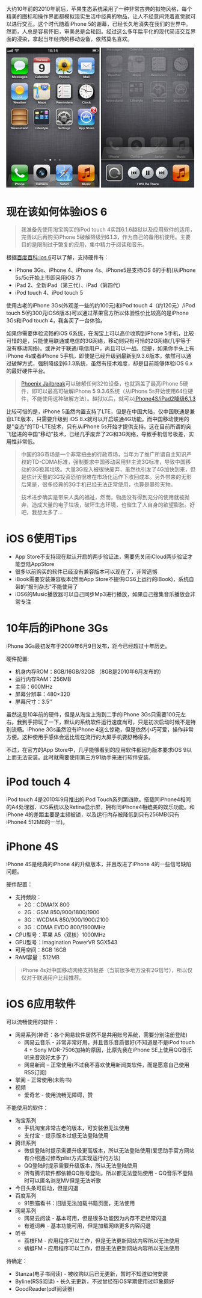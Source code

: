 
大约10年前的2010年前后，苹果生态系统采用了一种非常古典的拟物风格，每个精美的图标和操作界面都模拟现实生活中经典的物品，让人不经意间凭着直觉就可以进行交互。这个时代随着iPhone 5的谢幕，已经长久地消失在我们的世界中。然而，人总是容易怀旧，审美总是会轮回。经过这么多年扁平化的现代简洁交互界面的浸染，拿起当年经典的移动设备，依然莫名喜欢。

![iOS 6拟物风格](../../img/develop/ios/ios6_style.jpg)

# 现在该如何体验iOS 6

> 我准备先使用淘宝购买的iPod touch 4实践6.1.6越狱以及应用软件的适用，完善以后再购买iPhone 5破解降级到6.1.3，作为自己的备用机使用。主要目的是限制过于繁复的应用，集中精力于阅读和音乐。

根据[百度百科:ios 6](https://baike.baidu.com/item/ios%206/3898909)可以了解，支持硬件有：

* iPhone 3Gs、iPhone 4、iPhone 4s、iPhone5是支持iOS 6的手机(从iPhone 5s/5c开始上市即采用iOS 7)
* iPad 2、全新iPad（第三代）、iPad（第四代）
* iPod touch 4、iPod touch 5

使用古老的iPhone 3Gs(外观差一些的约100元)和iPod touch 4（约120元）/iPod touch 5(约300元iOS6版本)可以通过苹果官方所以体验性价比较高的是iPhone 3Gs和iPod touch 4，我各买了一台体验。

如果你需要体验流畅的iOS 6系统，在淘宝上可以高价收购到iPhone 5手机，比较可惜的是，只能使用联通或电信的3G网络，移动则只有可怜的2G网络(几乎等于没有移动网络)。或许对于联通/电信用户，尚且可以一战。但是，如果你手头上有iPhone 4s或者iPhone 5手机，即使是已经升级到最新到9.3.6版本，依然可以通过破解方式，强制降级到6.1.3系统，虽然有技术难度，却是目前能够体验iOS 6.x的最好硬件平台。

> [Phoenix Jailbreak](https://pangu8.com/tools/phoenix/)可以破解任何32位设备，也就涵盖了最高iPhone 5硬件，即可以最高可破解iPhone 5 9.3.6系统（从iPhone 5s开始使用64位硬件，不能使用这种破解方法）。越狱以后，就可以[iPhone4S/iPad2降级6.1.3](https://www.i4.cn/news_detail_16907.html)

比较可惜的是，iPhone 5虽然内置支持了LTE，但是在中国大陆，仅中国联通是兼容LTE版本，只需要升级到 iOS 8.x就可以开启联通4G功能。而中国移动使用的是"变态"的TD-LTE技术，只有从iPhone 5s开始才提供支持。这在目前所谓的突飞猛进的中国"移动"技术，已经几乎废弃了2G和3G网络，导致手机信号极差，实用性非常低。

> 中国的3G市场是一个非常扭曲的行政市场，当年为了推广所谓自主知识产权的TD-CDMA标准，强制要求中国移动采用非主流3G标准，导致中国移动的3G极其垃圾。大量3G投入被很快废弃，虽然也引发了4G加快到来，但是估计天量的3G投资恐怕很难在市场化运作下收回成本。另外带来的无形后果是，很多经典的3G手机已经无法正常使用，也算是暴殄天物。
>
> 技术进步确实是带来人类的福祉，然而，物品没有得到充分的使用就被抛弃，造成大量的电子垃圾，破坏生态环境，也催生了人自身的欲望膨胀。好吧，我想太多了...

# iOS 6使用Tips

* App Store不支持现在默认开启的两步验证法，需要先关闭iCloud两步验证才能登陆AppStore
* 很多以前购买的软件已经没有兼容版本可以现在了，非常遗憾
* iBook需要安装兼容版本(然而App Store不提供iOS6上运行的iBook)，系统自带的"报刊杂志"不能使用了
* iOS6的Music播放器可以自己同步Mp3进行播放，如果自己搜集音乐播放会非常专注

# 10年后的iPhone 3Gs

iPhone 3Gs最初发布于2009年6月9日发布，距今已经超过十年历史。

硬件配置:

* 机身内存ROM：8GB/16GB/32GB （8GB是2010年6月发布的）
* 运行内存RAM：256MB
* 主频：600MHz
* 屏幕分辨率：480×320
* 屏幕尺寸：3.5''

虽然这是10年前的硬件，但是从淘宝上淘到二手的iPhone 3Gs只需要100元左右。我到手把玩了一下，默认的系统软件运行速度尚可，只是初次启动时候不是特别流畅。iPhone 3Gs虽然没有iPhone 4这么惊艳，但是依然小巧可爱，操作非常方便。这种使用手感体会远比现在流行的大屏手机要舒畅得多。

不过，在官方的App Store中，几乎能够看到的应用软件都因为版本要求iOS 9以上而无法安装。此时就需要使用第三方91助手来进行软件安装。

# iPod touch 4

iPod touch 4是2010年9月推出的iPod Touch系列第四款。搭载同iPhone4相同的A4处理器、iOS系统以及Retina显示屏，拥有同iPhone4相媲美的娱乐功能。和iPhone 4的差距主要是主频被锁，以及运行内存被降低到只有256MB(只有iPhone4 512MB的一半)。

# iPhone 4S

iPhone 4S是经典的iPhone 4的升级版本，并且改进了iPhone 4的一些信号缺陷问题。

硬件配置：

* 支持频段：
    * 2G：CDMA1X 800
    * 2G：GSM 850/900/1800/1900
    * 3G：WCDMA 850/900/1900/2100
    * 3G：CDMA EVDO 800/1900MHz
* CPU型号：苹果 A5（双核）1000MHz
* GPU型号：Imagination PowerVR SGX543
* 可用空间：8GB 16GB
* RAM容量：512MB

> iPhone 4s对中国移动网络支持极差（当前很多地方没有2G信号），所以仅仅对于联通用户比较推荐。

# iOS 6应用软件

可以流畅使用的软件：

* 网易系列(神奇：各个网易软件居然不是共用账号系统，需要分别注册登陆)
    * 网易云音乐 - 非常非常好用，并且音乐音质很好(不知道是不是iPod touch 4 + Sony MDR-7506加持的原因，比原先我在iPhone SE上使用QQ音乐听来音效好太多了)
    * 网易新闻 - 正常使用(不过我不喜欢使用新闻类软件，而是愿意自己使用RSS订阅)
* 掌阅 - 正常使用(未购书)
* 视频
    * 爱奇艺 - 使用流畅无障碍，赞

不能使用的软件：

* 淘宝系列
    * 手机淘宝非常古老的版本，可安装但无法使用
    * 支付宝 - 提示版本过低无法登陆使用
* 腾讯系列
    * 微信登陆时提示需要升级更高版本，所以无法登陆使用(爱思助手官方网站有介绍通过修改plist方式实现运行的方法)
    * QQ登陆时提示需要升级版本，所以无法登陆使用
    * 所有腾讯软件都依赖QQ账号登陆，所以都无法登陆使用 - QQ音乐不登陆时可以匿名浏览MV但是无法听歌
* 今日头条可启动，但是闪退
* 百度系列
    * 91熊猫看书：旧版无法加载书籍页面，无法使用
* 网易系列
    * 网易云阅读 - 基本可用，但是很多功能因为内存不足经常闪退
    * 有道词典 - 基本功能可用，但是加载网络更多内容闪退
* 听书
    * 荔枝FM - 应用程序可以工作，但是无法更新网站内容所以无法使用
    * 蜻蜓FM - 应用程序可以工作，但是无法更新网站内容所以无法使用

待确定：

* Stanza(电子书阅读) - 被收购以后已无更新，暂时不知道如何安装
* Byline(RSS阅读) - 长久无更新，不过曾经在iOS早期使用过印象颇好
* GoodReader(pdf阅读器) 

